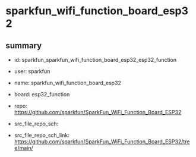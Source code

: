 # sparkfun_wifi_function_board_esp32
 
## summary 
* id: sparkfun_sparkfun_wifi_function_board_esp32_esp32_function
* user: sparkfun
* name: sparkfun_wifi_function_board_esp32
* board: esp32_function
* repo: https://github.com/sparkfun/SparkFun_WiFi_Function_Board_ESP32



* src_file_repo_sch: 
* src_file_repo_sch_link: https://github.com/sparkfun/SparkFun_WiFi_Function_Board_ESP32/tree/main/






